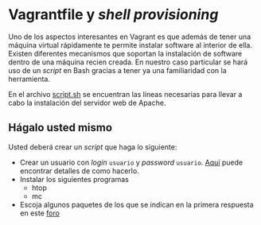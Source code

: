 # Vagrantfile y *shell provisioning*

Uno de los aspectos interesantes en Vagrant es que además de tener una máquina virtual rápidamente te permite instalar software al interior de ella.
Existen diferentes mecanismos que soportan la instalación de software dentro de una máquina recien creada. 
En nuestro caso particular se hará uso de un *script* en Bash gracias a tener ya una familiaridad con la herramienta.

En el archivo [script.sh](script.sh) se encuentran las líneas necesarias para llevar a cabo la instalación del servidor web de Apache.

## Hágalo usted mismo

Usted deberá crear un *script* que haga lo siguiente:

* Crear un usuario con *login* `usuario` y *password* `usuario`. [Aquí](https://askubuntu.com/questions/94060/run-adduser-non-interactively) puede encontrar detalles de como hacerlo.
* Instalar los siguientes programas
  * htop
  * mc
* Escoja algunos paquetes de los que se indican en la primera respuesta en este [foro](https://askubuntu.com/questions/151440/important-things-to-do-after-installing-ubuntu-server)
